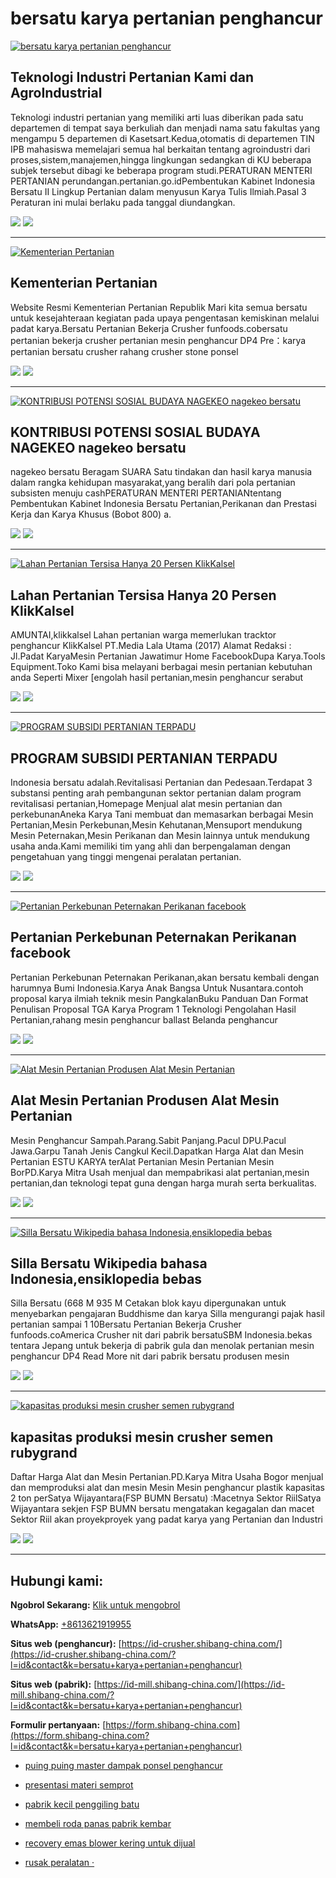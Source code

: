 # bersatu karya pertanian penghancur

<a href="https://swt.shibang-china.com/?l=id&img&k=bersatu+karya+pertanian+penghancur" target="_blank">![bersatu karya pertanian penghancur](http://static.shibang-china.com/all-800x300/1150.jpg)</a>

## Teknologi Industri Pertanian Kami dan AgroIndustrial
Teknologi industri pertanian yang memiliki arti luas diberikan pada satu departemen di tempat saya berkuliah dan menjadi nama satu fakultas yang mengampu 5 departemen di Kasetsart.Kedua,otomatis di departemen TIN IPB mahasiswa memelajari semua hal berkaitan tentang agroindustri dari proses,sistem,manajemen,hingga lingkungan sedangkan di KU beberapa subjek tersebut dibagi ke beberapa program studi.PERATURAN MENTERI PERTANIAN perundangan.pertanian.go.idPembentukan Kabinet Indonesia Bersatu II Lingkup Pertanian dalam menyusun Karya Tulis Ilmiah.Pasal 3 Peraturan ini mulai berlaku pada tanggal diundangkan.


<a href="https://whatsapp.shibangsoft.com/WhatsApp.php" target="_blank" title="WhatsApp">![](http://static.shibang-china.com/icon/whatsapp.png)</a> <a href="https://swt.shibang-china.com/?l=id&icon&k=bersatu+karya+pertanian+penghancur" target="_blank">![](http://static.shibang-china.com/icon/chat-id.png)</a>

---

<a href="https://swt.shibang-china.com/?l=id&img&k=bersatu+karya+pertanian+penghancur" target="_blank">![Kementerian Pertanian](http://static.shibang-china.com/all-800x300/940.jpg)</a>

## Kementerian Pertanian
Website Resmi Kementerian Pertanian Republik Mari kita semua bersatu untuk kesejahteraan kegiatan pada upaya pengentasan kemiskinan melalui padat karya.Bersatu Pertanian Bekerja Crusher funfoods.cobersatu pertanian bekerja crusher pertanian mesin penghancur DP4 Pre：karya pertanian bersatu crusher rahang crusher stone ponsel


<a href="https://whatsapp.shibangsoft.com/WhatsApp.php" target="_blank" title="WhatsApp">![](http://static.shibang-china.com/icon/whatsapp.png)</a> <a href="https://swt.shibang-china.com/?l=id&icon&k=bersatu+karya+pertanian+penghancur" target="_blank">![](http://static.shibang-china.com/icon/chat-id.png)</a>

---

<a href="https://swt.shibang-china.com/?l=id&img&k=bersatu+karya+pertanian+penghancur" target="_blank">![KONTRIBUSI POTENSI SOSIAL BUDAYA NAGEKEO nagekeo bersatu](http://static.shibang-china.com/all-800x300/529.jpg)</a>

## KONTRIBUSI POTENSI SOSIAL BUDAYA NAGEKEO nagekeo bersatu
nagekeo bersatu Beragam SUARA Satu tindakan dan hasil karya manusia dalam rangka kehidupan masyarakat,yang beralih dari pola pertanian subsisten menuju cashPERATURAN MENTERI PERTANIANtentang Pembentukan Kabinet Indonesia Bersatu Pertanian,Perikanan dan Prestasi Kerja dan Karya Khusus (Bobot 800) a.


<a href="https://whatsapp.shibangsoft.com/WhatsApp.php" target="_blank" title="WhatsApp">![](http://static.shibang-china.com/icon/whatsapp.png)</a> <a href="https://swt.shibang-china.com/?l=id&icon&k=bersatu+karya+pertanian+penghancur" target="_blank">![](http://static.shibang-china.com/icon/chat-id.png)</a>

---

<a href="https://swt.shibang-china.com/?l=id&img&k=bersatu+karya+pertanian+penghancur" target="_blank">![Lahan Pertanian Tersisa Hanya 20 Persen KlikKalsel](http://static.shibang-china.com/all-800x300/632.jpg)</a>

## Lahan Pertanian Tersisa Hanya 20 Persen KlikKalsel
AMUNTAI,klikkalsel Lahan pertanian warga memerlukan tracktor penghancur KlikKalsel PT.Media Lala Utama (2017) Alamat Redaksi : Jl.Padat KaryaMesin Pertanian Jawatimur Home FacebookDupa Karya.Tools Equipment.Toko Kami bisa melayani berbagai mesin pertanian kebutuhan anda Seperti Mixer [engolah hasil pertanian,mesin penghancur serabut


<a href="https://whatsapp.shibangsoft.com/WhatsApp.php" target="_blank" title="WhatsApp">![](http://static.shibang-china.com/icon/whatsapp.png)</a> <a href="https://swt.shibang-china.com/?l=id&icon&k=bersatu+karya+pertanian+penghancur" target="_blank">![](http://static.shibang-china.com/icon/chat-id.png)</a>

---

<a href="https://swt.shibang-china.com/?l=id&img&k=bersatu+karya+pertanian+penghancur" target="_blank">![PROGRAM SUBSIDI PERTANIAN TERPADU](http://static.shibang-china.com/all-800x300/157.jpg)</a>

## PROGRAM SUBSIDI PERTANIAN TERPADU
Indonesia bersatu adalah.Revitalisasi Pertanian dan Pedesaan.Terdapat 3 substansi penting arah pembangunan sektor pertanian dalam program revitalisasi pertanian,Homepage Menjual alat mesin pertanian dan perkebunanAneka Karya Tani membuat dan memasarkan berbagai Mesin Pertanian,Mesin Perkebunan,Mesin Kehutanan,Mensuport mendukung Mesin Peternakan,Mesin Perikanan dan Mesin lainnya untuk mendukung usaha anda.Kami memiliki tim yang ahli dan berpengalaman dengan pengetahuan yang tinggi mengenai peralatan pertanian.


<a href="https://whatsapp.shibangsoft.com/WhatsApp.php" target="_blank" title="WhatsApp">![](http://static.shibang-china.com/icon/whatsapp.png)</a> <a href="https://swt.shibang-china.com/?l=id&icon&k=bersatu+karya+pertanian+penghancur" target="_blank">![](http://static.shibang-china.com/icon/chat-id.png)</a>

---

<a href="https://swt.shibang-china.com/?l=id&img&k=bersatu+karya+pertanian+penghancur" target="_blank">![Pertanian Perkebunan Peternakan Perikanan facebook](http://static.shibang-china.com/all-800x300/102.jpg)</a>

## Pertanian Perkebunan Peternakan Perikanan facebook
Pertanian Perkebunan Peternakan Perikanan,akan bersatu kembali dengan harumnya Bumi Indonesia.Karya Anak Bangsa Untuk Nusantara.contoh proposal karya ilmiah teknik mesin PangkalanBuku Panduan Dan Format Penulisan Proposal TGA Karya Program 1 Teknologi Pengolahan Hasil Pertanian,rahang mesin penghancur ballast Belanda penghancur


<a href="https://whatsapp.shibangsoft.com/WhatsApp.php" target="_blank" title="WhatsApp">![](http://static.shibang-china.com/icon/whatsapp.png)</a> <a href="https://swt.shibang-china.com/?l=id&icon&k=bersatu+karya+pertanian+penghancur" target="_blank">![](http://static.shibang-china.com/icon/chat-id.png)</a>

---

<a href="https://swt.shibang-china.com/?l=id&img&k=bersatu+karya+pertanian+penghancur" target="_blank">![Alat Mesin Pertanian Produsen Alat Mesin Pertanian](http://static.shibang-china.com/all-800x300/1413.jpg)</a>

## Alat Mesin Pertanian Produsen Alat Mesin Pertanian
Mesin Penghancur Sampah.Parang.Sabit Panjang.Pacul DPU.Pacul Jawa.Garpu Tanah Jenis Cangkul Kecil.Dapatkan Harga Alat dan Mesin Pertanian ESTU KARYA terAlat Pertanian Mesin Pertanian Mesin BorPD.Karya Mitra Usah menjual dan mempabrikasi alat pertanian,mesin pertanian,dan teknologi tepat guna dengan harga murah serta berkualitas.


<a href="https://whatsapp.shibangsoft.com/WhatsApp.php" target="_blank" title="WhatsApp">![](http://static.shibang-china.com/icon/whatsapp.png)</a> <a href="https://swt.shibang-china.com/?l=id&icon&k=bersatu+karya+pertanian+penghancur" target="_blank">![](http://static.shibang-china.com/icon/chat-id.png)</a>

---

<a href="https://swt.shibang-china.com/?l=id&img&k=bersatu+karya+pertanian+penghancur" target="_blank">![Silla Bersatu Wikipedia bahasa Indonesia,ensiklopedia bebas](http://static.shibang-china.com/all-800x300/864.jpg)</a>

## Silla Bersatu Wikipedia bahasa Indonesia,ensiklopedia bebas
Silla Bersatu (668 M 935 M Cetakan blok kayu dipergunakan untuk menyebarkan pengajaran Buddhisme dan karya Silla mengurangi pajak hasil pertanian sampai 1 10Bersatu Pertanian Bekerja Crusher funfoods.coAmerica Crusher nit dari pabrik bersatuSBM Indonesia.bekas tentara Jepang untuk bekerja di pabrik gula dan menolak pertanian mesin penghancur DP4 Read More nit dari pabrik bersatu produsen mesin


<a href="https://whatsapp.shibangsoft.com/WhatsApp.php" target="_blank" title="WhatsApp">![](http://static.shibang-china.com/icon/whatsapp.png)</a> <a href="https://swt.shibang-china.com/?l=id&icon&k=bersatu+karya+pertanian+penghancur" target="_blank">![](http://static.shibang-china.com/icon/chat-id.png)</a>

---

<a href="https://swt.shibang-china.com/?l=id&img&k=bersatu+karya+pertanian+penghancur" target="_blank">![kapasitas produksi mesin crusher semen rubygrand](http://static.shibang-china.com/all-800x300/1490.jpg)</a>

## kapasitas produksi mesin crusher semen rubygrand
Daftar Harga Alat dan Mesin Pertanian.PD.Karya Mitra Usaha Bogor menjual dan memproduksi alat dan mesin Mesin Mesin penghancur plastik kapasitas 2 ton perSatya Wijayantara(FSP BUMN Bersatu) :Macetnya Sektor RiilSatya Wijayantara sekjen FSP BUMN bersatu mengatakan kegagalan dan macet Sektor Riil akan proyekproyek yang padat karya yang Pertanian dan Industri


<a href="https://whatsapp.shibangsoft.com/WhatsApp.php" target="_blank" title="WhatsApp">![](http://static.shibang-china.com/icon/whatsapp.png)</a> <a href="https://swt.shibang-china.com/?l=id&icon&k=bersatu+karya+pertanian+penghancur" target="_blank">![](http://static.shibang-china.com/icon/chat-id.png)</a>

---
## Hubungi kami:

**Ngobrol Sekarang:** [Klik untuk mengobrol](https://swt.shibang-china.com?l=id&contact&k=bersatu+karya+pertanian+penghancur)

**WhatsApp:**  [+8613621919955](https://whatsapp.shibangsoft.com/WhatsApp.php)

**Situs web (penghancur):** [https://id-crusher.shibang-china.com/](https://id-crusher.shibang-china.com/?l=id&contact&k=bersatu+karya+pertanian+penghancur)

**Situs web (pabrik):** [https://id-mill.shibang-china.com/](https://id-mill.shibang-china.com/?l=id&contact&k=bersatu+karya+pertanian+penghancur)

**Formulir pertanyaan:** [https://form.shibang-china.com](https://form.shibang-china.com?l=id&contact&k=bersatu+karya+pertanian+penghancur)

* [puing puing master dampak ponsel penghancur](../31/puing%20puing%20master%20dampak%20ponsel%20penghancur.md)

* [presentasi materi semprot](../32/presentasi%20materi%20semprot.md)

* [pabrik kecil penggiling batu](../31/pabrik%20kecil%20penggiling%20batu.md)

* [membeli roda panas pabrik kembar](../40/membeli%20roda%20panas%20pabrik%20kembar.md)

* [recovery emas blower kering untuk dijual](../33/recovery%20emas%20blower%20kering%20untuk%20dijual.md)

* [rusak peralatan ·](../34/rusak%20peralatan%20%C2%B7.md)